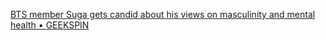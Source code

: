 




[BTS member Suga gets candid about his views on masculinity and mental health • GEEKSPIN](https://geekspin.co/bts-suga-masculinity-mental-health/)